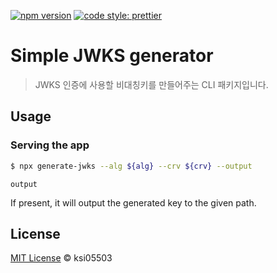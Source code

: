 [![npm version](https://badge.fury.io/js/angular2-expandable-list.svg)](https://badge.fury.io/js/angular2-expandable-list)
[![code style: prettier](https://img.shields.io/badge/code_style-prettier-ff69b4.svg?style=flat-square)](https://github.com/prettier/prettier)

# Simple JWKS generator 

> JWKS 인증에 사용할 비대칭키를 만들어주는 CLI 패키지입니다.

## Usage

### Serving the app

```sh
$ npx generate-jwks --alg ${alg} --crv ${crv} --output
```

`output`

If present, it will output the generated key to the given path.
## License

[MIT License](https://andreasonny.mit-license.org/2019) © ksi05503
